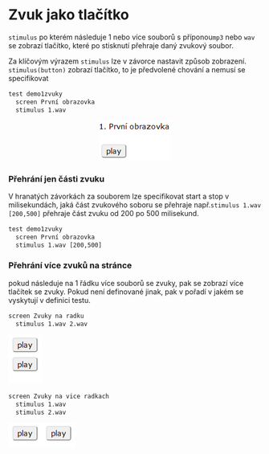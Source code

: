 # Zvuk jako tlačítko

`stimulus` po kterém následuje 1 nebo více souborů s příponou`mp3` nebo `wav` se zobrazí tlačítko, které po stisknutí přehraje daný zvukový soubor.

Za klíčovým výrazem `stimulus` lze v závorce nastavit způsob zobrazení.  `stimulus(button)` zobrazí tlačítko, to je předvolené chování a nemusí se specifikovat

```
test demo1zvuky
  screen První obrazovka
  stimulus 1.wav
```

<div align="center">

<img src="../../.gitbook/assets/image (6) (1).png" alt="Zobrazení stimulu na obrazovce jako tlačítko">

</div>

### Přehrání jen části zvuku

V hranatých závorkách za souborem lze specifikovat start a stop v milisekundách, jaká část zvukového soboru se přehraje např.`stimulus 1.wav [200,500]` přehraje část zvuku od 200 po 500 milisekund.

```
test demo1zvuky
  screen První obrazovka
  stimulus 1.wav [200,500]
```

### Přehrání více zvuků na stránce

pokud následuje na 1 řádku více souborů se zvuky, pak se zobrazí více tlačítek se zvuky. Pokud není definované jinak, pak v pořadí v jakém se vyskytují v definici testu.

```
screen Zvuky na radku
  stimulus 1.wav 2.wav
```

![Více stimulů na jednom řádku se zobrazí jako tlačítka ve sloupci, první tlačítko přehraje 1.wav, druhé 2.wav](<../../.gitbook/assets/image (12).png>)



```
screen Zvuky na vice radkach
  stimulus 1.wav 
  stimulus 2.wav
```

![Stimuli postupně se zobrazí jako tlačítka vedle sebe, první tlačítko přehraje 1.wav, druhé přehraje 2.wav](<../../.gitbook/assets/image (13).png>)
